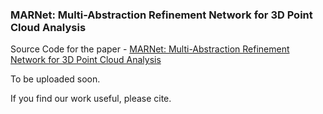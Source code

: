 ### MARNet: Multi-Abstraction Refinement Network for 3D Point Cloud Analysis
Source Code for the paper - [MARNet: Multi-Abstraction Refinement Network for 3D Point Cloud Analysis](https://arxiv.org/abs/2011.00923)

To be uploaded soon.

If you find our work useful, please cite.
